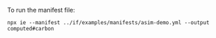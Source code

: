 
To run the manifest file:
```
npx ie --manifest ../if/examples/manifests/asim-demo.yml --output computed#carbon
```
